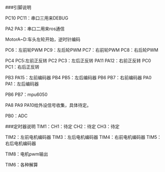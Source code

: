 ###引脚说明

PC10 PC11：串口三用来DEBUG

PA2 PA3：串口二用来ros通信

MotorA~D:车头左轮开始，逆时针编码

PC6：左前轮PWM  PC9：左后轮PWM   PC7：右前轮PWM  PC8：右后轮PWM   

PC4 PC5:左前正反转  PC2 PC3：左后正反转  PA11 PA12：右前正反转  PC0 PC1：右后正反转  

PB3 PA15：左前编码器  PB4 PB5：左后编码器  PB6 PB7：右前编码器  PA0 PA1：左后编码器

PB6 PB7：mpu6050

PA8 PA9 PA10给外设信号收集，具体待定。

PB0：ADC

###定时器说明
TIM1：CH1：待定  CH2：待定  CH3：待定

TIM2：左前电机编码器  TIM3：左后电机编码器  TIM4：右前电机编码器  TIM5：右后电机编码器

TIM8：电机pwm输出

TIM6：各种解算

